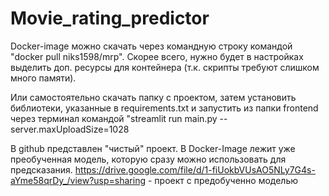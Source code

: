 # Movie_rating_predictor

Docker-image можно скачать через командную строку командой "docker pull niks1598/mrp". Скорее всего, нужно будет в настройках выделить доп. ресурсы для контейнера (т.к. скрипты требуют слишком много памяти).

Или самостоятельно скачать папку с проектом,  затем установить библиотеки, указанные в requirements.txt и запустить из папки frontend через терминал командой "streamlit run main.py --server.maxUploadSize=1028

В github представлен "чистый" проект. В Docker-Image лежит уже преобученная модель, которую сразу можно использовать для предсказания. https://drive.google.com/file/d/1-fiUokbVUsAO5NLy7G4s-aYme58qrDy_/view?usp=sharing - проект с предобученно  моделью 
